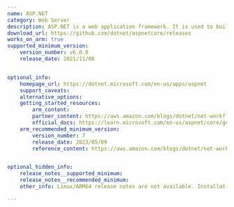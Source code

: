```yaml
---
name: ASP.NET 
category: Web Server
description: ASP.NET is a web application framework. It is used to build dynamic websites, web applications and web services.
download_url: https://github.com/dotnet/aspnetcore/releases
works_on_arm: true
supported_minimum_version:
    version_number: v6.0.0
    release_date: 2021/11/08


optional_info:
    homepage_url: https://dotnet.microsoft.com/en-us/apps/aspnet
    support_caveats:
    alternative_options:
    getting_started_resources:
        arm_content: 
        partner_content: https://aws.amazon.com/blogs/dotnet/net-workflows-for-arm64-with-codecatalyst-part-1/
        official_docs: https://learn.microsoft.com/en-us/aspnet/core/getting-started/?view=aspnetcore-8.0
    arm_recommended_minimum_version:
        version_number: 7
        release_date: 2023/05/09
        reference_content: https://aws.amazon.com/blogs/dotnet/net-workflows-for-arm64-with-codecatalyst-part-1/


optional_hidden_info:
    release_notes__supported_minimum: 
    release_notes__recommended_minimum:
    other_info: Linux/ARM64 release notes are not available. Installation and testing are done via the [tar archive](https://github.com/dotnet/aspnetcore/releases/tag/v6.0.0).

---
```

